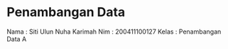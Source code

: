 # Penambangan Data

Nama    : Siti Ulun Nuha Karimah
Nim     : 200411100127
Kelas   : Penambangan Data A
```{tableofcontents}
```
